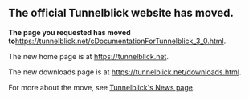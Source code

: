 ## The official Tunnelblick website has moved. ##

**The page you requested has moved to**<a href='https://tunnelblick.net/cDocumentationForTunnelblick_3_0.html'><a href='https://tunnelblick.net/cDocumentationForTunnelblick_3_0.html'>https://tunnelblick.net/cDocumentationForTunnelblick_3_0.html</a></a>.

The new home page is at <a href='https://tunnelblick.net'><a href='https://tunnelblick.net'>https://tunnelblick.net</a></a>.

The new downloads page is at <a href='https://tunnelblick.net/downloads.html'><a href='https://tunnelblick.net/downloads.html'>https://tunnelblick.net/downloads.html</a></a>.

For more about the move, see <a href='https://tunnelblick.net/cNews.html#2015-07-23'>Tunnelblick's News page</a>.
